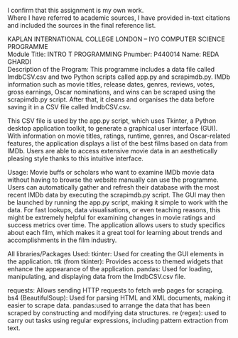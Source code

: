 I confirm that this assignment is my own work.    
Where I have referred to academic sources, I have provided in-text citations and included the sources in the final reference list.   

KAPLAN INTERNATIONAL COLLEGE LONDON – IYO COMPUTER SCIENCE PROGRAMME  
Module Title: INTRO T PROGRAMMING
Pnumber:  P440014 
Name: REDA GHARDI  
Description of the Program:
This programme includes a data file called ImdbCSV.csv and two Python scripts called app.py and scrapimdb.py. IMDb information such as movie titles, release dates, genres, reviews, votes, gross earnings, Oscar nominations, and wins can be scraped using the scrapimdb.py script. After that, it cleans and organises the data before saving it in a CSV file called ImdbCSV.csv.

This CSV file is used by the app.py script, which uses Tkinter, a Python desktop application toolkit, to generate a graphical user interface (GUI). With information on movie titles, ratings, runtime, genres, and Oscar-related features, the application displays a list of the best films based on data from IMDb. Users are able to access extensive movie data in an aesthetically pleasing style thanks to this intuitive interface.

Usage:
Movie buffs or scholars who want to examine IMDb movie data without having to browse the website manually can use the programme. Users can automatically gather and refresh their database with the most recent IMDb data by executing the scrapimdb.py script. The GUI may then be launched by running the app.py script, making it simple to work with the data. For fast lookups, data visualisations, or even teaching reasons, this might be extremely helpful for examining changes in movie ratings and success metrics over time. The application allows users to study specifics about each film, which makes it a great tool for learning about trends and accomplishments in the film industry.

All libraries/Packages Used:
tkinter: Used for creating the GUI elements in the application.
ttk (from tkinter): Provides access to themed widgets that enhance the appearance of the application.
pandas: Used for loading, manipulating, and displaying data from the ImdbCSV.csv file.

requests: Allows sending HTTP requests to fetch web pages for scraping.
bs4 (BeautifulSoup): Used for parsing HTML and XML documents, making it easier to scrape data.
pandas:used to arrange the data that has been scraped by constructing and modifying data structures.
re (regex): used to carry out tasks using regular expressions, including pattern extraction from text.

